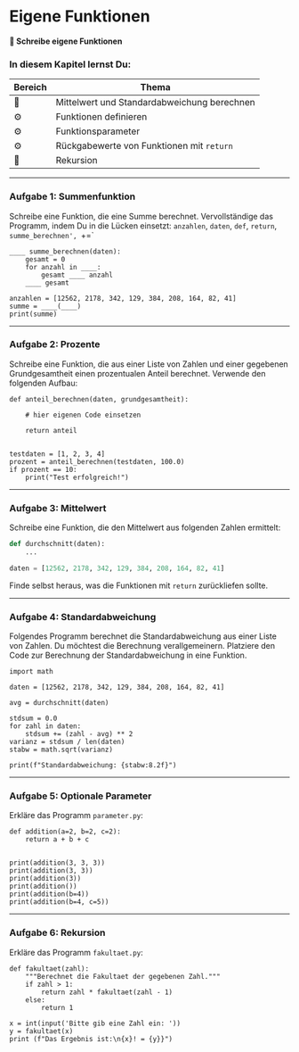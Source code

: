 
# Eigene Funktionen

**🎯 Schreibe eigene Funktionen**

### In diesem Kapitel lernst Du:

| Bereich | Thema |
|---------|-------|
| 💼 | Mittelwert und Standardabweichung berechnen |
| ⚙ | Funktionen definieren |
| ⚙ | Funktionsparameter |
| ⚙ | Rückgabewerte von Funktionen mit `return` |
| 🔀 | Rekursion |

----
### Aufgabe 1: Summenfunktion

Schreibe eine Funktion, die eine Summe berechnet. Vervollständige das Programm, indem Du in die Lücken einsetzt: `anzahlen`, `daten`, `def`, `return`, `summe_berechnen', `+=`

    ____ summe_berechnen(daten):
        gesamt = 0
        for anzahl in ____:
            gesamt ____ anzahl
        ____ gesamt

    anzahlen = [12562, 2178, 342, 129, 384, 208, 164, 82, 41]
    summe = ____(____)
    print(summe)

----

### Aufgabe 2: Prozente

Schreibe eine Funktion, die aus einer Liste von Zahlen und einer gegebenen Grundgesamtheit einen prozentualen Anteil berechnet. Verwende den folgenden Aufbau:

    def anteil_berechnen(daten, grundgesamtheit):

        # hier eigenen Code einsetzen

        return anteil


    testdaten = [1, 2, 3, 4]
    prozent = anteil_berechnen(testdaten, 100.0)
    if prozent == 10:
        print("Test erfolgreich!")

----

### Aufgabe 3: Mittelwert

Schreibe eine Funktion, die den Mittelwert aus folgenden Zahlen ermittelt:

```python
def durchschnitt(daten):
    ...

daten = [12562, 2178, 342, 129, 384, 208, 164, 82, 41]
```

Finde selbst heraus, was die Funktionen mit `return` zurückliefen sollte.

----

### Aufgabe 4: Standardabweichung

Folgendes Programm berechnet die Standardabweichung aus einer Liste von Zahlen.
Du möchtest die Berechnung verallgemeinern. Platziere den Code zur Berechnung der Standardabweichung in eine Funktion.

    import math

    daten = [12562, 2178, 342, 129, 384, 208, 164, 82, 41]

    avg = durchschnitt(daten)

    stdsum = 0.0
    for zahl in daten:
        stdsum += (zahl - avg) ** 2
    varianz = stdsum / len(daten)
    stabw = math.sqrt(varianz)

    print(f"Standardabweichung: {stabw:8.2f}")

----

### Aufgabe 5: Optionale Parameter

Erkläre das Programm `parameter.py`:

    def addition(a=2, b=2, c=2):
        return a + b + c


    print(addition(3, 3, 3))
    print(addition(3, 3))
    print(addition(3))
    print(addition())
    print(addition(b=4))
    print(addition(b=4, c=5))

----

### Aufgabe 6: Rekursion

Erkläre das Programm `fakultaet.py`:

    def fakultaet(zahl):
        """Berechnet die Fakultaet der gegebenen Zahl."""
        if zahl > 1:
            return zahl * fakultaet(zahl - 1)
        else:
            return 1

    x = int(input('Bitte gib eine Zahl ein: '))
    y = fakultaet(x)
    print (f"Das Ergebnis ist:\n{x}! = {y}}")

